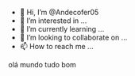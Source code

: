 - 👋 Hi, I’m @Andecofer05
- 👀 I’m interested in ...
- 🌱 I’m currently learning ...
- 💞️ I’m looking to collaborate on ...
- 📫 How to reach me ...
<html>
  <head> olá mundo </head>
<body> tudo bom </body></html>
<!---

Andecofer05/Andecofer05 is a ✨ special ✨ repository because its `README.md` (this file) appears on your GitHub profile.
You can click the Preview link to take a look at your changes.
--->
